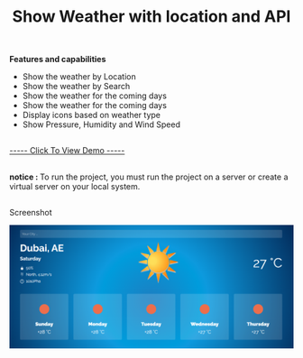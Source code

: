 <h1 align="center">Show Weather with location and API</h1>

</br>

<strong>Features and capabilities</strong>

<div>
    <ul>
        <li>Show the weather by Location</li>
        <li>Show the weather by Search</li>
        <li>Show the weather for the coming days</li>
        <li>Show the weather for the coming days</li>
        <li>Display icons based on weather type</li>
        <li>Show Pressure, Humidity and Wind Speed</li>
    </ul>
</div>

<h2></h2>

<a href="https://mre-dev.github.io/weather/" align="center">----- Click To View Demo -----</a>

<h2></h2>

<p><strong>notice : </strong>To run the project, you must run the project on a server or create a virtual server on your local system.</p>

<h2></h2>

<p>Screenshot</p>
<img src="assets/image/screenshot.png" alt="Weather Screenshot">